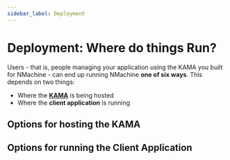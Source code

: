 ```yaml
---
sidebar_label: Deployment
---
```


# Deployment: Where do things Run?

Users - that is, people managing your application using the KAMA you built for NMachine - 
can end up running NMachine **one of six ways**. This depends on two things:
- Where the **[KAMA](/concepts/kama-concept.md)** is being hosted
- Where the **client application** is running


## Options for hosting the KAMA


## Options for running the Client Application